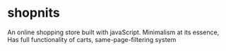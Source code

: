 # shopnits
An online shopping store built with javaScript. Minimalism at its essence, Has full functionality of carts, same-page-filtering system
